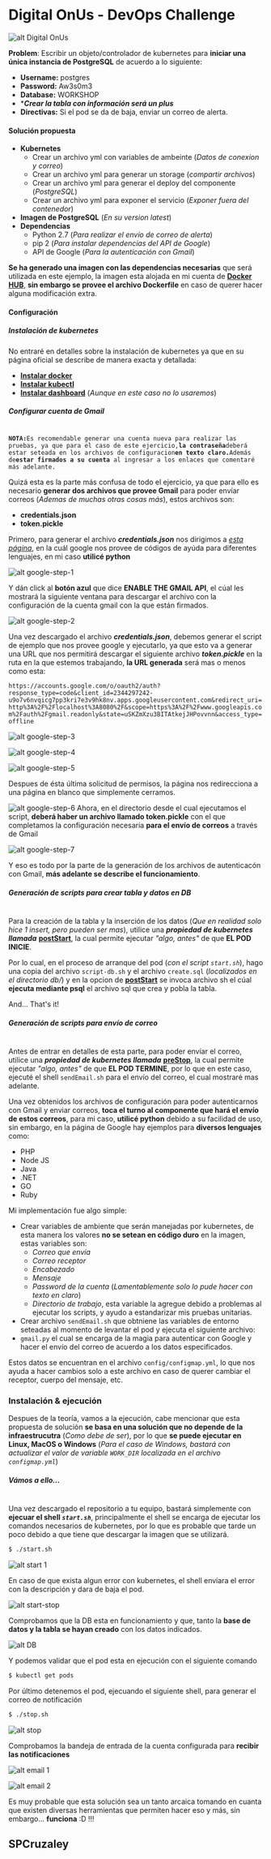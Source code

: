 # Digital OnUs - DevOps Challenge

![alt Digital OnUs](https://www.digitalonus.com/wp-content/uploads/2018/03/cropped-logo.png)


**Problem**: Escribir un objeto/controlador de kubernetes para **iniciar una única instancia de PostgreSQL** de acuerdo a lo siguiente:

  - **Username:** postgres
  - **Password:** Aw3s0m3
  - **Database:** WORKSHOP
  - ****Crear la tabla con información **será un plus*****
  - **Directivas:** Si el pod se da de baja, enviar un correo de alerta.

#### Solución propuesta

  - **Kubernetes**
    - Crear un archivo yml con variables de ambeinte (*Datos de conexion y correo*)
    - Crear un archivo yml para generar un storage (*compartir archivos*)
    - Crear un archivo yml para generar el deploy del componente (*PostgreSQL*)
    - Crear un archivo yml para exponer el servicio (*Exponer fuera del contenedor*)
  - **Imagen de PostgreSQL** (*En su version latest*)
  - **Dependencias**
    - Python 2.7 (*Para realizar el envío de correo de alerta*)
    - pip 2 (*Para instalar dependencias del API de Google*)
    - API de Google (*Para la autenticación con Gmail*)

**Se ha generado una imagen con las dependencias necesarias** que será utilizada en este ejemplo, la imagen esta alojada en mi cuenta de **[Docker HUB]**, **sin embargo se provee el archivo Dockerfile** en caso de querer hacer alguna modificación extra.

#### Configuración

##### Instalación de kubernetes
No entraré en detalles sobre la instalación de kubernetes ya que en su página oficial se describe de manera exacta y detallada:

 - **[Instalar docker]**
 - **[Instalar kubectl]**
 - **[Instalar dashboard]** (*Aunque en este caso no lo usaremos*)

##### Configurar cuenta de Gmail
#
#
**`NOTA:`**` Es recomendable generar una cuenta nueva para realizar las pruebas, ya que para el caso de este ejercicio, `**`la contraseña`**` deberá estar seteada en los archivos de configuracion `**`en texto claro.`**` Además de `**`estar firmados a su cuenta`**` al ingresar a los enlaces que comentaré más adelante.`

Quizá esta es la parte más confusa de todo el ejercicio, ya que para ello es necesario **generar dos archivos que provee Gmail** para poder envíar correos (*Ademas de muchas otras cosas más*), estos archivos son:

- **credentials.json**
- **token.pickle**

Primero, para generar el archivo ***credentials.json*** nos dirigimos a *[esta página](https://developers.google.com/gmail/api/quickstart/python)*, en la cuál google nos provee de códigos de ayúda para diferentes lenguajes, en mi caso **utilicé python**

![alt google-step-1](http://www.cruzaley-web.com/wp-content/uploads/2019/05/descarga-credentials-json.png)

Y dán click al **botón azul** que dice **ENABLE THE GMAIL API**, el cúal les mostrará la siguiente ventana para descargar el archivo con la configuración de la cuenta gmail con la que están firmados.

![alt google-step-2](http://www.cruzaley-web.com/wp-content/uploads/2019/05/descarga-credentials-json-2.png)

Una vez descargado el archivo ***credentials.json***, debemos generar el script de ejemplo que nos provee google y ejecutarlo, ya que esto va a generar una URL que nos permitirá descargar el siguiente archivo ***token.pickle*** en la ruta en la que estemos trabajando, **la URL generada** será mas o menos como esta:

`https://accounts.google.com/o/oauth2/auth?response_type=code&client_id=2344297242-u9o7v6nvqicg7pp3kri7e3v9hk8nv.apps.googleusercontent.com&redirect_uri=http%3A%2F%2Flocalhost%3A8080%2F&scope=https%3A%2F%2Fwww.googleapis.com%2Fauth%2Fgmail.readonly&state=uSKZmXzu3BITAtkejJHPovvnn&access_type=offline`

![alt google-step-3](http://www.cruzaley-web.com/wp-content/uploads/2019/05/permisos-step-1.png)

![alt google-step-4](http://www.cruzaley-web.com/wp-content/uploads/2019/05/permisos-step-2.png)

![alt google-step-5](http://www.cruzaley-web.com/wp-content/uploads/2019/05/permisos-step-3.png)

Despues de ésta última solicitud de permisos, la página nos redirecciona a una página en blanco que simplemente cerramos.

![alt google-step-6](http://www.cruzaley-web.com/wp-content/uploads/2019/05/permisos-step-4.png)
Ahora, en el directorio desde el cual ejecutamos el script, **deberá haber un archivo llamado token.pickle** con el que completamos la configuración necesaria **para el envío de correos** a través de Gmail

![alt google-step-7](http://www.cruzaley-web.com/wp-content/uploads/2019/05/permisos-step-5.png)

Y eso es todo por la parte de la generación de los archivos de autenticacón con Gmail, **más adelante se describe el funcionamiento**.

##### Generación de scripts para crear tabla y datos en DB
#
Para la creación de la tabla y la inserción de los datos (*Que en realidad solo hice 1 insert, pero pueden ser mas*), utilice una ***propiedad de kubernetes llamada*** **[postStart]**, la cual permite ejecutar *"algo, antes"* de que **EL POD INICIE**.

Por lo cual, en el proceso de arranque del pod (*con el script `start.sh`*), hago una copia del archivo `script-db.sh` y el archivo `create.sql` (*localizados en el directorio db/*) y en la opcion de **[postStart]** se invoca archivo sh el cúal **ejecuta mediante psql** el archivo sql que crea y pobla la tabla.

And... That's it!

##### Generación de scripts para envío de correo
#
Antes de entrar en detalles de esta parte, para poder envíar el correo, utilice una ***propiedad de kubernetes llamada*** **[preStop]**, la cual permite ejecutar *"algo, antes"* de que **EL POD TERMINE**, por lo que en este caso, ejecuté el shell `sendEmail.sh` para el envío del correo, el cual mostraré mas adelante.

Una vez obtenidos los archivos de configuración para poder autenticarnos con Gmail y enviar correos, **toca el turno al componente que hará el envío de estos correos**, para mi caso, **utilicé python** debido a su facilidad de uso, sin embargo, en la página de Google hay ejemplos para **diversos lenguajes** como:

- PHP
- Node JS
- Java
- .NET
- GO
- Ruby

Mi implementación fue algo simple:

- Crear variables de ambiente que serán manejadas por kubernetes, de esta manera los valores **no se setean en código duro** en la imagen, estas variables son:
    - *Correo que envía*
    - *Correo receptor*
    - *Encabezado*
    - *Mensaje*
    - *Password de la cuenta* (*Lamentablemente solo lo pude hacer con texto en claro*)
    - *Directorio de trabajo*, esta variable la agregue debido a problemas al ejecutar los scripts, y ayudo a estandarizar mis pruebas unitarias.
- Crear archivo `sendEmail.sh` que obtniene las variables de entorno seteadas al momento de levantar el pod y ejecuta el siguiente archivo:
- `gmail.py` el cual se encarga de la magia para autenticar con Google y hacer el envío del correo de acuerdo a los datos especificados.

Estos datos se encuentran en el archivo `config/configmap.yml`, lo que nos ayuda a hacer cambios solo a este archivo en caso de querer cambiar el receptor, cuerpo del mensaje, etc.

### Instalación & ejecución

Despues de la teoría, vamos a la ejecución, cabe mencionar que esta propuesta de solución **se basa en una solución que no depende de la infraestrucutra** (*Como debe de ser*), por lo que **se puede ejecutar en Linux, MacOS o Windows** (*Para el caso de Windows, bastará con actualizar el valor de variable `WORK_DIR` localizada en el archivo `configmap.yml`*)

##### Vámos a ello...
#
Una vez descargado el repositorio a tu equipo, bastará simplemente con **ejecuar el shell *`start.sh`***, principalmente el shell se encarga de ejecutar los comandos necesarios de kubernetes, por lo que es probable que tarde un poco debido a que tiene que descargar la imagen que se utilizará.

```sh
$ ./start.sh
```
![alt start 1](http://www.cruzaley-web.com/wp-content/uploads/2019/05/start-new.png)

En caso de que exista algun error con kubernetes, el shell enviara el error con la descripción y dara de baja el pod.

![alt start-stop](http://www.cruzaley-web.com/wp-content/uploads/2019/05/error-starting.png)

Comprobamos que la DB esta en funcionamiento y que, tanto la **base de datos y la tabla se hayan creado** con los datos indicados.

![alt DB](http://www.cruzaley-web.com/wp-content/uploads/2019/05/query-table.png)

Y podemos validar que el pod esta en ejecución con el siguiente comando
```sh
$ kubectl get pods
```

Por último detenemos el pod, ejecuando el siguiente shell, para generar el correo de notificación
```sh
$ ./stop.sh
```
![alt stop](http://www.cruzaley-web.com/wp-content/uploads/2019/05/stop-new.png)

Comprobamos la bandeja de entrada de la cuenta configurada para **recibir las notificaciones**

![alt email 1](http://www.cruzaley-web.com/wp-content/uploads/2019/05/email-1.png)

![alt email 2](http://www.cruzaley-web.com/wp-content/uploads/2019/05/email-2.png)

Es muy probable que esta solución sea un tanto arcaica tomando en cuanta que existen diversas herramientas que permiten hacer eso y más, sin embargo... **funciona** :D !!!

## SPCruzaley

   [Docker HUB]: <https://cloud.docker.com/u/spcruzaley/repository/docker/spcruzaley/postgres-dou-challenge>
   [Instalar docker]: <https://www.digitalocean.com/community/tutorials/how-to-install-and-use-docker-getting-started>
   [Instalar kubectl]: <https://kubernetes.io/docs/tasks/tools/install-kubectl/>
   [Instalar dashboard]: <https://kubernetestutorials.com/how-to-install-kubernetes-dashboard/>
   [postStart]: <https://kubernetes.io/docs/tasks/configure-pod-container/attach-handler-lifecycle-event/#before-you-begin>
   [preStop]: <https://kubernetes.io/docs/tasks/configure-pod-container/attach-handler-lifecycle-event/#define-poststart-and-prestop-handlers>
